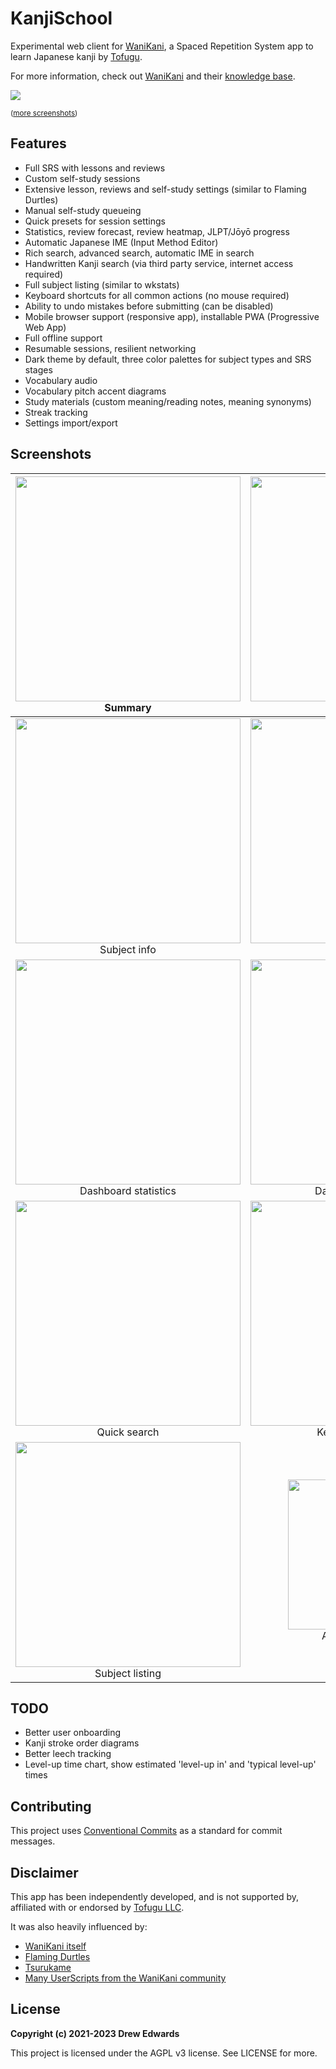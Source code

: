 # KanjiSchool

Experimental web client for [WaniKani](https://www.wanikani.com), a Spaced Repetition System app to learn
Japanese kanji by [Tofugu](https://www.tofugu.com/).

For more information, check out [WaniKani](https://www.wanikani.com) and their
[knowledge base](https://knowledge.wanikani.com).

![](https://i.imgur.com/BKLtQ1a.png)

<sub>([more screenshots](#Screenshots))</sub>

## Features

* Full SRS with lessons and reviews
* Custom self-study sessions
* Extensive lesson, reviews and self-study settings (similar to Flaming Durtles)
* Manual self-study queueing
* Quick presets for session settings
* Statistics, review forecast, review heatmap, JLPT/Jōyō progress
* Automatic Japanese IME (Input Method Editor)
* Rich search, advanced search, automatic IME in search
* Handwritten Kanji search (via third party service, internet access required)
* Full subject listing (similar to wkstats)
* Keyboard shortcuts for all common actions (no mouse required)
* Ability to undo mistakes before submitting (can be disabled)
* Mobile browser support (responsive app), installable PWA (Progressive Web App)
* Full offline support
* Resumable sessions, resilient networking
* Dark theme by default, three color palettes for subject types and SRS stages
* Vocabulary audio
* Vocabulary pitch accent diagrams
* Study materials (custom meaning/reading notes, meaning synonyms)
* Streak tracking
* Settings import/export

## Screenshots

<center>

| <img src="https://i.imgur.com/RUXjpFd.png" width="360"><br /><center>Summary</center> | <img src="https://i.imgur.com/si595BJ.png" width="360"><br /><center>Questions</center> |
| :---: | :---: |
| <img src="https://i.imgur.com/hFjEBrQ.png" width="360"><br /><center>Subject info</center> | <img src="https://i.imgur.com/NRjSRDb.png" width="360"><br /><center>Subject info</center> |
| <img src="https://i.imgur.com/h7QwCv5.png" width="360"><br /><center>Dashboard statistics</center> | <img src="https://i.imgur.com/usDnUbs.png" width="360"><br /><center>Dashboard statistics</center> |
| <img src="https://i.imgur.com/Q5Pnv7i.png" width="360"><br /><center>Quick search</center> | <img src="https://i.imgur.com/u0J5FeH.png" width="360"><br /><center>Keyboard shortcuts</center> |
| <img src="https://i.imgur.com/dBPeI3U.png" width="360"><br /><center>Subject listing</center> | <img src="https://i.imgur.com/Mk1HY2s.png" width="240"><br /><center>Advanced search</center> |

</center>

## TODO

* Better user onboarding
* Kanji stroke order diagrams
* Better leech tracking
* Level-up time chart, show estimated 'level-up in' and 'typical level-up' times

## Contributing

This project uses 
[Conventional Commits](https://www.conventionalcommits.org/en/v1.0.0/) as a
standard for commit messages.

## Disclaimer

This app has been independently developed, and is not supported by, affiliated
with or endorsed by [Tofugu LLC](https://www.tofugu.com/).

It was also heavily influenced by:
* [WaniKani itself](https://www.wanikani.com)
* [Flaming Durtles](https://community.wanikani.com/t/android-flaming-durtles-android-app-with-offline-support/38400)
* [Tsurukame](https://community.wanikani.com/t/ios-tsurukame-native-app-with-offline-lessons-and-reviews/30635)
* [Many UserScripts from the WaniKani
  community](https://community.wanikani.com/c/wanikani/api-and-third-party-apps)

## License

**Copyright (c) 2021-2023 Drew Edwards**

This project is licensed under the AGPL v3 license. See LICENSE for more.
